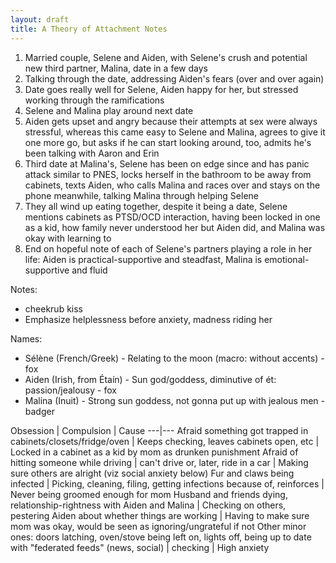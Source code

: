 ```yaml
---
layout: draft
title: A Theory of Attachment Notes
---
```


<!-- NEVERMIND LET'S BE HAPPIER
1. Married couple, woman with OCD (Sélène), Aiden getting more and more frustrated, Sélène getting more and more anxious that she's pushing her husband (Aiden) away, making symptoms worse, trichotillomania
2. Aiden storms out at one point, Sélène left a mess, calls friend (Malina) who comes over, feels bad for Sélène, stops her from picking at herself and pacing by hugging, telling Sélène to pick at her own fur
3. ~~They get closer, hint at sleeping together.~~
4. Panic attack next night about what happened, what will Aiden think, etc, Aiden hollers, sleeps on the couch
5. Aiden admits to sleeping with coworker (Aaron) and his wife (Erin), suggests just opening relationship because he can't provide what Sélène needs but wants to stay together, friend to be integral/semi-romantic part of support network
6. Malina's husband (Cyril) disagrees, friend has to pull back, everything gets tense, Sélène left in weird limbo, mental health spirals, some psychosis (each tug of fur an ablution, each spike of pain sending up a magnesium flare to light that darkness), hospitalized, bipolar 1, Aiden disappears
7. Malina starts helping Sélène get what she needs, acting as sponsor - cyril unhappy, Aiden returns from bender
8. ... (on the way back up)
9. ... (end reasonably positive, if damaged) -->

1. Married couple, Selene and Aiden, with Selene's crush and potential new third partner, Malina, date in a few days
2. Talking through the date, addressing Aiden's fears (over and over again)
3. Date goes really well for Selene, Aiden happy for her, but stressed working through the ramifications
4. Selene and Malina play around next date
5. Aiden gets upset and angry because their attempts at sex were always stressful, whereas this came easy to Selene and Malina, agrees to give it one more go, but asks if he can start looking around, too, admits he's been talking with Aaron and Erin
6. Third date at Malina's, Selene has been on edge since and has panic attack similar to PNES, locks herself in the bathroom to be away from cabinets, texts Aiden, who calls Malina and races over and stays on the phone meanwhile, talking Malina through helping Selene
7. They all wind up eating together, despite it being a date, Selene mentions cabinets as PTSD/OCD interaction, having been locked in one as a kid, how family never understood her but Aiden did, and Malina was okay with learning to
8. End on hopeful note of each of Selene's partners playing a role in her life: Aiden is practical-supportive and steadfast, Malina is emotional-supportive and fluid

Notes:
* cheekrub kiss
* Emphasize helplessness before anxiety, madness riding her

Names:
* Sélène (French/Greek) - Relating to the moon (macro: without accents) - fox
* Aiden (Irish, from Étaín) - Sun god/goddess, diminutive of ét: passion/jealousy - fox
* Malina (Inuit) - Strong sun goddess, not gonna put up with jealous men - badger

Obsession | Compulsion | Cause
---|---
Afraid something got trapped in cabinets/closets/fridge/oven | Keeps checking, leaves cabinets open, etc | Locked in a cabinet as a kid by mom as drunken punishment
Afraid of hitting someone while driving | can't drive or, later, ride in a car | Making sure others are alright (viz social anxiety below)
Fur and claws being infected | Picking, cleaning, filing, getting infections because of, reinforces | Never being groomed enough for mom
Husband and friends dying, relationship-rightness with Aiden and Malina | Checking on others, pestering Aiden about whether things are working | Having to make sure mom was okay, would be seen as ignoring/ungrateful if not
Other minor ones: doors latching, oven/stove being left on, lights off, being up to date with "federated feeds" (news, social) | checking | High anxiety
